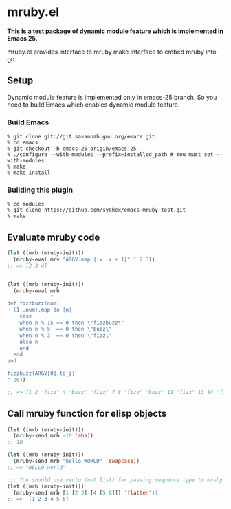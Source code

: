# mruby.el

**This is a test package of dynamic module feature which is implemented in Emacs 25.**

mruby.el provides interface to mruby make interface to embed mruby into go.


## Setup

Dynamic module feature is implemented only in emacs-25 branch. So you need to build Emacs which enables dynamic module feature.

### Build Emacs

```
% git clone git://git.savannah.gnu.org/emacs.git
% cd emacs
% git checkout -b emacs-25 origin/emacs-25
% ./configure --with-modules --prefix=installed_path # You must set --with-modules
% make
% make install
```

### Building this plugin

```
% cd modules
% git clone https://github.com/syohex/emacs-mruby-test.git
% make
```


## Evaluate mruby code

```lisp
(let ((mrb (mruby-init)))
  (mruby-eval mrv "ARGV.map {|x| x + 1}" 1 2 3))
;; => [2 3 4]


(let ((mrb (mruby-init)))
  (mruby-eval mrb
              "
def fizzbuzz(num)
  (1..num).map do |n|
    case
    when n % 15 == 0 then \"fizzbuzz\"
    when n % 5  == 0 then \"buzz\"
    when n % 3  == 0 then \"fizz\"
    else n
    end
  end
end

fizzbuzz(ARGV[0].to_i)
" 20))

;; => [1 2 "fizz" 4 "buzz" "fizz" 7 8 "fizz" "buzz" 11 "fizz" 13 14 "fizzbuzz" 16 17 "fizz" 19 "buzz"]
```


## Call mruby function for elisp objects

``` lisp
(let ((mrb (mruby-init)))
  (mruby-send mrb -10 'abs))
;; 10

(let ((mrb (mruby-init)))
  (mruby-send mrb "hello WORLD" 'swapcase))
;; => "HELLO world"

;;; You should use vector(not list) for passing sequence type to mruby
(let ((mrb (mruby-init)))
  (mruby-send mrb [1 [2 3] [4 [5 6]]] 'flatten"))
;; => '[1 2 3 4 5 6]
```

